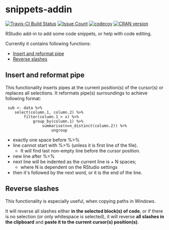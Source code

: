 snippets-addin
==============

[![Travis-CI Build Status](https://api.travis-ci.org/sfr/RStudio-Addin-Snippets.svg?branch=master&ts=1)](https://api.travis-ci.org/sfr/RStudio-Addin-Snippets.svg?branch=master)
[![Issue Count](https://codeclimate.com/github/sfr/RStudio-Addin-Snippets/badges/issue_count.svg?ts=1)](https://codeclimate.com/github/sfr/RStudio-Addin-Snippets)
[![codecov](https://codecov.io/gh/sfr/RStudio-Addin-Snippets/branch/master/graph/badge.svg?ts=1)](https://codecov.io/gh/sfr/RStudio-Addin-Snippets)
[![CRAN version](http://www.r-pkg.org/badges/version/snippetsaddin?ts=1)](https://cran.r-project.org/package=snippetsaddin)

RStudio add-in to add some code snippets, or help with code editing.

Currently it contains following functions:

* [Insert and reformat pipe](#insert-and-reformat-pipe)
* [Reverse slashes](#reverse-slashes)

Insert and reformat pipe
------------------------

This functionality inserts pipes at the current position(s) of the cursor(s)
or replaces all selections. It reformats pipe(s) surroundings to achieve
following format:

```{r}
 sub <- data %>%
    select(column.1, column.2) %>%
        filter(column.1 > x) %>%
            group_by(column.1) %>%
                summarise(n=n_distinct(column.2)) %>%
                    ungroup
```

* exactly one space before %>%
* line cannot start with %>% (unless it is first line of the file).
  * It will find last non-empty line before the cursor position.
* new line after %>%
* next line will be indented as the current line is + N spaces;
  * where N is dependent on the RStudio settings
* then it's followed by the next word, or it is the end of the line.

Reverse slashes
---------------

This functionality is especially useful, when copying paths in Windows.

It will reverse all slashes either __in the selected block(s) of code__,
or if there is no selection (or only whitespace is selected), it will reverse
__all slashes in the clipboard__ and __paste it to the current cursor(s) position(s)__.
